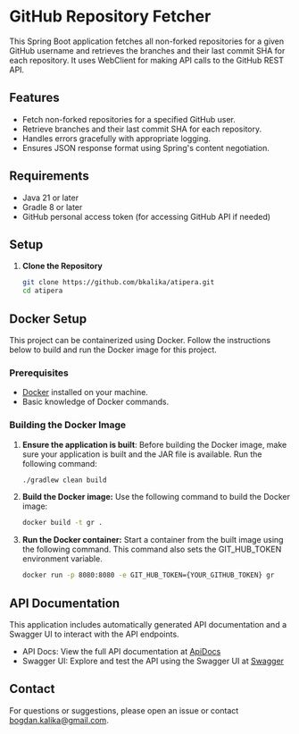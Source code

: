 # GitHub Repository Fetcher

This Spring Boot application fetches all non-forked repositories for a given GitHub username and retrieves the branches and their last commit SHA for each repository. It uses WebClient for making API calls to the GitHub REST API.

## Features

- Fetch non-forked repositories for a specified GitHub user.
- Retrieve branches and their last commit SHA for each repository.
- Handles errors gracefully with appropriate logging.
- Ensures JSON response format using Spring's content negotiation.

## Requirements

- Java 21 or later
- Gradle 8 or later
- GitHub personal access token (for accessing GitHub API if needed)

## Setup

1. **Clone the Repository**

   ```bash
   git clone https://github.com/bkalika/atipera.git
   cd atipera

## Docker Setup

This project can be containerized using Docker. Follow the instructions below to build and run the Docker image for this project.

### Prerequisites

- [Docker](https://docs.docker.com/get-docker/) installed on your machine.
- Basic knowledge of Docker commands.

### Building the Docker Image

1. **Ensure the application is built**: Before building the Docker image, make sure your application is built and the JAR file is available. Run the following command:

   ```bash
   ./gradlew clean build

2. **Build the Docker image:** Use the following command to build the Docker image:

   ```bash
   docker build -t gr .

3. **Run the Docker container:** Start a container from the built image using the following command. This command also sets the GIT_HUB_TOKEN environment variable.

   ```bash
   docker run -p 8080:8080 -e GIT_HUB_TOKEN={YOUR_GITHUB_TOKEN} gr

## API Documentation
This application includes automatically generated API documentation and a Swagger UI to interact with the API endpoints.
- API Docs: View the full API documentation at [ApiDocs](http://localhost:8080/api-docs)
- Swagger UI: Explore and test the API using the Swagger UI at [Swagger](http://localhost:8080/swagger-ui/index.html)

## Contact
For questions or suggestions, please open an issue or contact [bogdan.kalika@gmail.com](mailto:bogdan.kalika@gmail.com).
